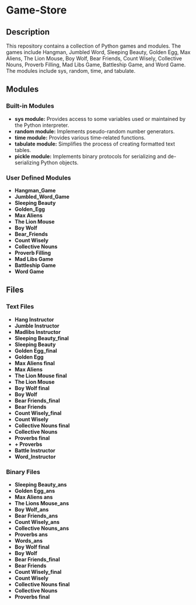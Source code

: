 # Game-Store

## Description

This repository contains a collection of Python games and modules. The games include Hangman, Jumbled Word, Sleeping Beauty, Golden Egg, Max Aliens, The Lion Mouse, Boy Wolf, Bear Friends, Count Wisely, Collective Nouns, Proverb Filling, Mad Libs Game, Battleship Game, and Word Game. The modules include sys, random, time, and tabulate.

## Modules

### Built-in Modules
- **sys module:** Provides access to some variables used or maintained by the Python interpreter.
- **random module:** Implements pseudo-random number generators.
- **time module:** Provides various time-related functions.
- **tabulate module:** Simplifies the process of creating formatted text tables.
- **pickle module:** Implements binary protocols for serializing and de-serializing Python objects.

### User Defined Modules
- **Hangman_Game**
- **Jumbled_Word_Game**
- **Sleeping Beauty**
- **Golden_Egg**
- **Max Aliens**
- **The Lion Mouse**
- **Boy Wolf**
- **Bear_Friends**
- **Count Wisely**
- **Collective Nouns**
- **Proverb Filling**
- **Mad Libs Game**
- **Battleship Game**
- **Word Game**

## Files

### Text Files
- **Hang Instructor**
- **Jumble Instructor**
- **Madlibs Instructor**
- **Sleeping Beauty_final**
- **Sleeping Beauty**
- **Golden Egg_final**
- **Golden Egg**
- **Max Aliens final**
- **Max Aliens**
- **The Lion Mouse final**
- **The Lion Mouse**
- **Boy Wolf final**
- **Boy Wolf**
- **Bear Friends_final**
- **Bear Friends**
- **Count Wisely_final**
- **Count Wisely**
- **Collective Nouns final**
- **Collective Nouns**
- **Proverbs final**
- **+ Proverbs**
- **Battle Instructor**
- **Word_Instructor**

### Binary Files
- **Sleeping Beauty_ans**
- **Golden Egg_ans**
- **Max Aliens ans**
- **The Lions Mouse_ans**
- **Boy Wolf_ans**
- **Bear Friends_ans**
- **Count Wisely_ans**
- **Collective Nouns_ans**
- **Proverbs ans**
- **Words_ans**
- **Boy Wolf final**
- **Boy Wolf**
- **Bear Friends_final**
- **Bear Friends**
- **Count Wisely_final**
- **Count Wisely**
- **Collective Nouns final**
- **Collective Nouns**
- **Proverbs final**
